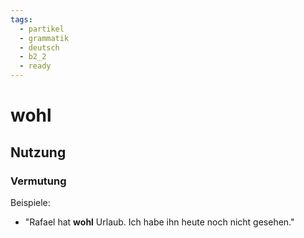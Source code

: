 ```yaml
---
tags:
  - partikel
  - grammatik
  - deutsch
  - b2_2
  - ready
---
```


# wohl

## Nutzung

### Vermutung  

Beispiele:  

- "Rafael hat **wohl** Urlaub. Ich habe ihn heute noch nicht gesehen."  
